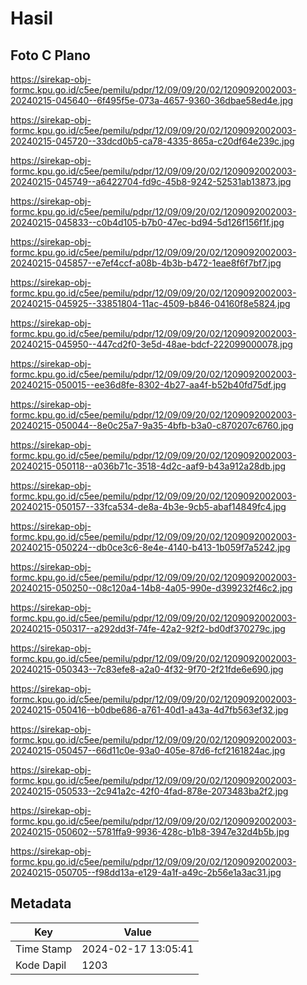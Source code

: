 # Hasil

## Foto C Plano

https://sirekap-obj-formc.kpu.go.id/c5ee/pemilu/pdpr/12/09/09/20/02/1209092002003-20240215-045640--6f495f5e-073a-4657-9360-36dbae58ed4e.jpg

https://sirekap-obj-formc.kpu.go.id/c5ee/pemilu/pdpr/12/09/09/20/02/1209092002003-20240215-045720--33dcd0b5-ca78-4335-865a-c20df64e239c.jpg

https://sirekap-obj-formc.kpu.go.id/c5ee/pemilu/pdpr/12/09/09/20/02/1209092002003-20240215-045749--a6422704-fd9c-45b8-9242-52531ab13873.jpg

https://sirekap-obj-formc.kpu.go.id/c5ee/pemilu/pdpr/12/09/09/20/02/1209092002003-20240215-045833--c0b4d105-b7b0-47ec-bd94-5d126f156f1f.jpg

https://sirekap-obj-formc.kpu.go.id/c5ee/pemilu/pdpr/12/09/09/20/02/1209092002003-20240215-045857--e7ef4ccf-a08b-4b3b-b472-1eae8f6f7bf7.jpg

https://sirekap-obj-formc.kpu.go.id/c5ee/pemilu/pdpr/12/09/09/20/02/1209092002003-20240215-045925--33851804-11ac-4509-b846-04160f8e5824.jpg

https://sirekap-obj-formc.kpu.go.id/c5ee/pemilu/pdpr/12/09/09/20/02/1209092002003-20240215-045950--447cd2f0-3e5d-48ae-bdcf-222099000078.jpg

https://sirekap-obj-formc.kpu.go.id/c5ee/pemilu/pdpr/12/09/09/20/02/1209092002003-20240215-050015--ee36d8fe-8302-4b27-aa4f-b52b40fd75df.jpg

https://sirekap-obj-formc.kpu.go.id/c5ee/pemilu/pdpr/12/09/09/20/02/1209092002003-20240215-050044--8e0c25a7-9a35-4bfb-b3a0-c870207c6760.jpg

https://sirekap-obj-formc.kpu.go.id/c5ee/pemilu/pdpr/12/09/09/20/02/1209092002003-20240215-050118--a036b71c-3518-4d2c-aaf9-b43a912a28db.jpg

https://sirekap-obj-formc.kpu.go.id/c5ee/pemilu/pdpr/12/09/09/20/02/1209092002003-20240215-050157--33fca534-de8a-4b3e-9cb5-abaf14849fc4.jpg

https://sirekap-obj-formc.kpu.go.id/c5ee/pemilu/pdpr/12/09/09/20/02/1209092002003-20240215-050224--db0ce3c6-8e4e-4140-b413-1b059f7a5242.jpg

https://sirekap-obj-formc.kpu.go.id/c5ee/pemilu/pdpr/12/09/09/20/02/1209092002003-20240215-050250--08c120a4-14b8-4a05-990e-d399232f46c2.jpg

https://sirekap-obj-formc.kpu.go.id/c5ee/pemilu/pdpr/12/09/09/20/02/1209092002003-20240215-050317--a292dd3f-74fe-42a2-92f2-bd0df370279c.jpg

https://sirekap-obj-formc.kpu.go.id/c5ee/pemilu/pdpr/12/09/09/20/02/1209092002003-20240215-050343--7c83efe8-a2a0-4f32-9f70-2f21fde6e690.jpg

https://sirekap-obj-formc.kpu.go.id/c5ee/pemilu/pdpr/12/09/09/20/02/1209092002003-20240215-050416--b0dbe686-a761-40d1-a43a-4d7fb563ef32.jpg

https://sirekap-obj-formc.kpu.go.id/c5ee/pemilu/pdpr/12/09/09/20/02/1209092002003-20240215-050457--66d11c0e-93a0-405e-87d6-fcf2161824ac.jpg

https://sirekap-obj-formc.kpu.go.id/c5ee/pemilu/pdpr/12/09/09/20/02/1209092002003-20240215-050533--2c941a2c-42f0-4fad-878e-2073483ba2f2.jpg

https://sirekap-obj-formc.kpu.go.id/c5ee/pemilu/pdpr/12/09/09/20/02/1209092002003-20240215-050602--5781ffa9-9936-428c-b1b8-3947e32d4b5b.jpg

https://sirekap-obj-formc.kpu.go.id/c5ee/pemilu/pdpr/12/09/09/20/02/1209092002003-20240215-050705--f98dd13a-e129-4a1f-a49c-2b56e1a3ac31.jpg


## Metadata

| Key        | Value               |
| ---------- | ------------------- |
| Time Stamp | 2024-02-17 13:05:41 |
| Kode Dapil | 1203                |



